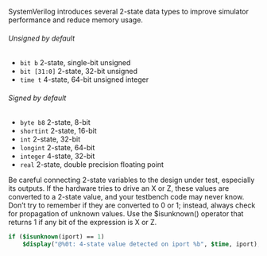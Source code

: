 SystemVerilog introduces several 2-state data types to improve simulator performance and reduce memory usage.

###### Unsigned by default
- `bit b`           2-state, single-bit unsigned
- `bit [31:0]`  2-state, 32-bit unsigned 
- `time t`          4-state, 64-bit unsigned integer

###### Signed by default
- `byte b8`       2-state, 8-bit 
- `shortint`     2-state,  16-bit
- `int`               2-state, 32-bit
- `longint`       2-state, 64-bit
- `integer`       4-state, 32-bit
- `real`             2-state, double precision floating point

Be careful connecting 2-state variables to the design under test, especially its outputs. If the hardware tries to drive an X or Z, these values are converted to a 2-state value, and your testbench code may never know. Don’t try to remember if they are converted to 0 or 1; instead, always check for propagation of unknown values. Use the $isunknown() operator that returns 1 if any bit of the expression is X or Z.

```systemverilog
if ($isunknown(iport) == 1)
	$display("@%0t: 4-state value detected on iport %b", $time, iport);
```
